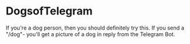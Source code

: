 # DogsofTelegram
If you're a dog person, then you should definitely try this. If you send a "/dog"- you'll get a picture of a dog in reply from the Telegram Bot.
